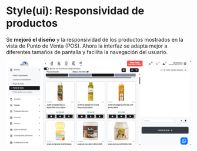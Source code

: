 # Style(ui): Responsividad de productos

Se **mejoró el diseño** y la responsividad de los productos mostrados en la vista de Punto de Venta (POS). Ahora la interfaz se adapta mejor a diferentes tamaños de pantalla y facilita la navegación del usuario.

![Diseño responsivo en POS](img/pos-responsive-design.png)
